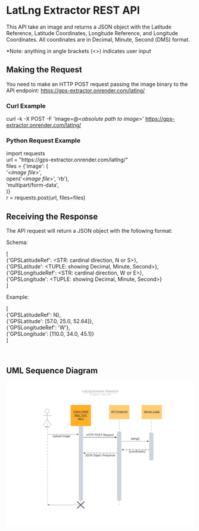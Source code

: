 # LatLng Extractor REST API

This API take an image and returns a JSON object with the Latitude Reference, Latitude Coordinates, Longitude Reference, and Longitude Coordinates. All coordinates are in Decimal, Minute, Second (DMS) format. 

*Note: anything in angle brackets (<>) indicates user input

## Making the Request   

You need to make an HTTP POST request passing the image binary to the API endpoint: https://gps-extractor.onrender.com/latlng/

### Curl Example

curl -k -X POST -F 'image=@\<<i>absolute path to image</i>>' https://gps-extractor.onrender.com/latlng/

### Python Request Example

<p>
import requests <br>
url = "https://gps-extractor.onrender.com/latlng/" <br>
files = {'image': ( <br>
    '<<i>image file</i>>', <br>
    open('<<i>image file</i>>', 'rb'), <br>
    'multipart/form-data', <br>
    )}<br>
r = requests.post(url, files=files) <br>
</p>

## Receiving the Response

The API request will return a JSON object with the following format:

Schema: 

[<br>
{'GPSLatitudeRef': \<STR: cardinal direction, N or S>}, <br>
{'GPSLatitude': \<TUPLE: showing Decimal, Minute, Second>}, <br>
{'GPSLongitudeRef': \<STR: cardinal direction, W or E>}, <br>
{'GPSLongitude': \<TUPLE: showing Decimal, Minute, Second>}<br>
]<br>

Example: <br>

<p>
[ <br>
{'GPSLatitudeRef': N}, <br>
{'GPSLatitude': [57.0, 25.0, 52.64]}, <br>
{'GPSLongitudeRef': 'W'}, <br>
{'GPSLongitude': [110.0, 34.0, 45.1]}<br>
]</p> <br>

## UML Sequence Diagram

![](Sequencediagram.jpeg)
